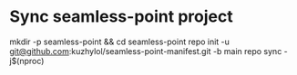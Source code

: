 # Sync seamless-point project
mkdir -p seamless-point && cd seamless-point
repo init -u git@github.com:kuzhylol/seamless-point-manifest.git -b main
repo sync -j$(nproc)
